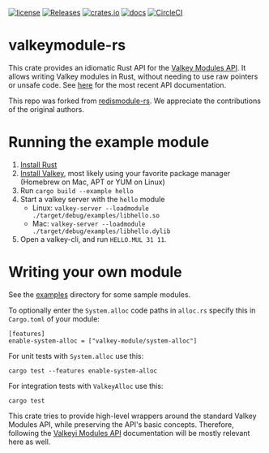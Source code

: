 [![license](https://img.shields.io/github/license/RedisLabsModules/redismodule-rs.svg)](https://github.com/valkey-io/valkeymodule-rs/blob/main/LICENSE)
[![Releases](https://img.shields.io/github/release/RedisLabsModules/redismodule-rs.svg)](https://github.com/valkey-io/valkeymodule-rs/releases)
[![crates.io](https://img.shields.io/crates/v/redis-module.svg)](https://crates.io/crates/valkey-module)
[![docs](https://docs.rs/redis-module/badge.svg)](https://docs.rs/valkey-module)
[![CircleCI](https://circleci.com/gh/RedisLabsModules/redismodule-rs/tree/master.svg?style=svg)](https://circleci.com/gh/RedisLabsModules/redismodule-rs/tree/master)

# valkeymodule-rs

This crate provides an idiomatic Rust API for the [Valkey Modules API](https://valkey.io/topics/modules-api-ref/).
It allows writing Valkey modules in Rust, without needing to use raw pointers or unsafe code. See [here](https://docs.rs/valkey-module/latest) for the most recent API documentation.

This repo was forked from [redismodule-rs](https://github.com/RedisLabsModules/redismodule-rs).  We appreciate the contributions of the original authors.  

# Running the example module

1. [Install Rust](https://www.rust-lang.org/tools/install)
2. [Install Valkey](https://valkey.io/download/), most likely using your favorite package manager (Homebrew on Mac, APT or YUM on Linux)
3. Run `cargo build --example hello`
4. Start a valkey server with the `hello` module
   * Linux: `valkey-server --loadmodule ./target/debug/examples/libhello.so`
   * Mac: `valkey-server --loadmodule ./target/debug/examples/libhello.dylib`
5. Open a valkey-cli, and run `HELLO.MUL 31 11`.

# Writing your own module

See the [examples](examples) directory for some sample modules.

To optionally enter the `System.alloc` code paths in `alloc.rs` specify this in `Cargo.toml` of your module:
```
[features]
enable-system-alloc = ["valkey-module/system-alloc"]
```
For unit tests with `System.alloc` use this: 
```
cargo test --features enable-system-alloc
```
For integration tests with `ValkeyAlloc` use this:
```
cargo test
```

This crate tries to provide high-level wrappers around the standard Valkey Modules API, while preserving the API's basic concepts.
Therefore, following the [Valkeyi Modules API](https://valkey.io/topics/modules-api-ref/) documentation will be mostly relevant here as well.
